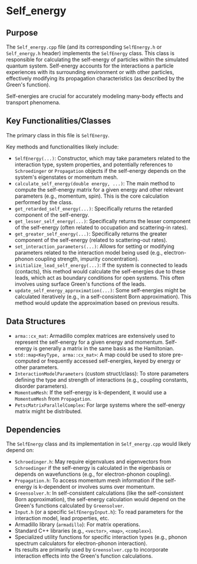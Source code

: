 # Self_energy

## Purpose

The `Self_energy.cpp` file (and its corresponding `SelfEnergy.h` or `Self_energy.h` header) implements the `SelfEnergy` class. This class is responsible for calculating the self-energy of particles within the simulated quantum system. Self-energy accounts for the interactions a particle experiences with its surrounding environment or with other particles, effectively modifying its propagation characteristics (as described by the Green's function).

Self-energies are crucial for accurately modeling many-body effects and transport phenomena.

## Key Functionalities/Classes

The primary class in this file is `SelfEnergy`.

Key methods and functionalities likely include:

*   `SelfEnergy(...)`: Constructor, which may take parameters related to the interaction type, system properties, and potentially references to `Schroedinger` or `Propagation` objects if the self-energy depends on the system's eigenstates or momentum mesh.
*   `calculate_self_energy(double energy, ...)`: The main method to compute the self-energy matrix for a given energy and other relevant parameters (e.g., momentum, spin). This is the core calculation performed by the class.
*   `get_retarded_self_energy(...)`: Specifically returns the retarded component of the self-energy.
*   `get_lesser_self_energy(...)`: Specifically returns the lesser component of the self-energy (often related to occupation and scattering-in rates).
*   `get_greater_self_energy(...)`: Specifically returns the greater component of the self-energy (related to scattering-out rates).
*   `set_interaction_parameters(...)`: Allows for setting or modifying parameters related to the interaction model being used (e.g., electron-phonon coupling strength, impurity concentration).
*   `initialize_lead_self_energy(...)`: If the system is connected to leads (contacts), this method would calculate the self-energies due to these leads, which act as boundary conditions for open systems. This often involves using surface Green's functions of the leads.
*   `update_self_energy_approximation(...)`: Some self-energies might be calculated iteratively (e.g., in a self-consistent Born approximation). This method would update the approximation based on previous results.

## Data Structures

*   `arma::cx_mat`: Armadillo complex matrices are extensively used to represent the self-energy for a given energy and momentum. Self-energy is generally a matrix in the same basis as the Hamiltonian.
*   `std::map<KeyType, arma::cx_mat>`: A map could be used to store pre-computed or frequently accessed self-energies, keyed by energy or other parameters.
*   `InteractionModelParameters` (custom struct/class): To store parameters defining the type and strength of interactions (e.g., coupling constants, disorder parameters).
*   `MomentumMesh`: If the self-energy is k-dependent, it would use a `MomentumMesh` from `Propagation`.
*   `PetscMatrixParallelComplex`: For large systems where the self-energy matrix might be distributed.

## Dependencies

The `SelfEnergy` class and its implementation in `Self_energy.cpp` would likely depend on:

*   `Schroedinger.h`: May require eigenvalues and eigenvectors from `Schroedinger` if the self-energy is calculated in the eigenbasis or depends on wavefunctions (e.g., for electron-phonon coupling).
*   `Propagation.h`: To access momentum mesh information if the self-energy is k-dependent or involves sums over momentum.
*   `Greensolver.h`: In self-consistent calculations (like the self-consistent Born approximation), the self-energy calculation would depend on the Green's functions calculated by `Greensolver`.
*   `Input.h` (or a specific `SelfEnergyInput.h`): To read parameters for the interaction model, lead properties, etc.
*   Armadillo library (`armadillo`): For matrix operations.
*   Standard C++ libraries (e.g., `<vector>`, `<map>`, `<complex>`).
*   Specialized utility functions for specific interaction types (e.g., phonon spectrum calculators for electron-phonon interaction).
*   Its results are primarily used by `Greensolver.cpp` to incorporate interaction effects into the Green's function calculations.
